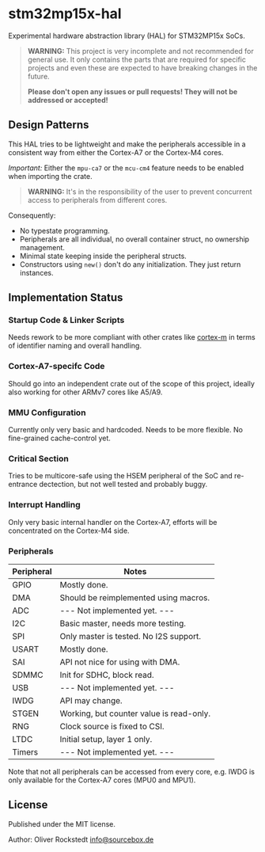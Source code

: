# stm32mp15x-hal

Experimental hardware abstraction library (HAL) for STM32MP15x SoCs.

> **WARNING:**
> This project is very incomplete and not recommended for general use. It only contains the parts that are required for specific projects and even these are expected to have breaking changes in the future.
>
> **Please don't open any issues or pull requests! They will not be addressed or accepted!**

## Design Patterns

This HAL tries to be lightweight and make the peripherals accessible in a consistent way from either the Cortex-A7 or the Cortex-M4 cores.

*Important:* Either the `mpu-ca7` or the `mcu-cm4` feature needs to be enabled when importing the crate.

> **WARNING:**
> It's in the responsibility of the user to prevent concurrent access to peripherals from different cores.

Consequently:

- No typestate programming.
- Peripherals are all individual, no overall container struct, no ownership management.
- Minimal state keeping inside the peripheral structs.
- Constructors using `new()` don't do any initialization. They just return instances.

## Implementation Status

### Startup Code & Linker Scripts

Needs rework to be more compliant with other crates like [cortex-m](https://crates.io/crates/cortex-m) in terms of identifier naming and overall handling.

### Cortex-A7-specifc Code

Should go into an independent crate out of the scope of this project, ideally also working for other ARMv7 cores like A5/A9.

### MMU Configuration

Currently only very basic and hardcoded. Needs to be more flexible. No fine-grained cache-control yet.

### Critical Section

Tries to be multicore-safe using the HSEM peripheral of the SoC and re-entrance dectection, but not well tested and probably buggy.

### Interrupt Handling

Only very basic internal handler on the Cortex-A7, efforts will be concentrated on the Cortex-M4 side.

### Peripherals

| Peripheral    | Notes                                     |
|---------------|-------------------------------------------|
| GPIO          | Mostly done.                              |
| DMA           | Should be reimplemented using macros.     |
| ADC           | --- Not implemented yet. ---              |
| I2C           | Basic master, needs more testing.         |
| SPI           | Only master is tested. No I2S support.    |
| USART         | Mostly done.                              |
| SAI           | API not nice for using with DMA.          |
| SDMMC         | Init for SDHC, block read.                |
| USB           | --- Not implemented yet. ---              |
| IWDG          | API may change.                           |
| STGEN         | Working, but counter value is read-only.  |
| RNG           | Clock source is fixed to CSI.             |
| LTDC          | Initial setup, layer 1 only.              |
| Timers        | --- Not implemented yet. ---              |

Note that not all peripherals can be accessed from every core, e.g. IWDG is only available for the Cortex-A7 cores (MPU0 and MPU1).

## License

Published under the MIT license.

Author: Oliver Rockstedt <info@sourcebox.de>
